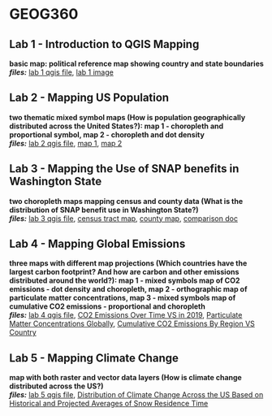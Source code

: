 # GEOG360

## Lab 1 - Introduction to QGIS Mapping  
**basic map: political reference map showing country and state boundaries**  
***files:*** [lab 1 qgis file](lab1.qgs), [lab 1 image](lab1.png)

## Lab 2 - Mapping US Population  
**two thematic mixed symbol maps (How is population geographically distributed across the United States?): map 1 - choropleth and proportional symbol, map 2 - choropleth and dot density**  
***files:*** [lab 2 qgis file](lab2.qgs), [map 1](lab2map1.png), [map 2](lab2map2.png)

## Lab 3 - Mapping the Use of SNAP benefits in Washington State  
**two choropleth maps mapping census and county data (What is the distribution of SNAP benefit use in Washington State?)**  
***files:*** [lab 3 qgis file](lab3map.qgs), [census tract map](lab3map1.png), [county map](lab3map2.png), [comparison doc](lab3.pdf)

## Lab 4 - Mapping Global Emissions  
**three maps with different map projections (Which countries have the largest carbon footprint? And how are carbon and other emissions distributed around the world?): map 1 - mixed symbols map of CO2 emissions - dot density and choropleth, map 2 - orthographic map of particulate matter concentrations, map 3 - mixed symbols map of cumulative CO2 emissions - proportional and choropleth**  
***files:*** [lab 4 qgis file](lab4map.qgs), [CO2 Emissions Over Time VS in 2019](lab4map1.png), [Particulate Matter Concentrations Globally](lab4map2.png), [Cumulative CO2 Emissions By Region VS Country](lab4map3.png)  

## Lab 5 - Mapping Climate Change  
**map with both raster and vector data layers (How is climate change distributed across the US?)**  
***files:*** [lab 5 qgis file](lab5map.qgs), [Distribution of Climate Change Across the US Based on Historical and Projected Averages of Snow Residence Time](lab5map.png)


